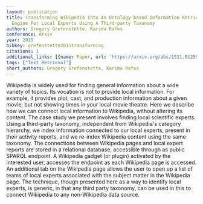 ```yaml
---
layout: publication
title: Transforming Wikipedia Into An Ontology-based Information Retrieval Search
  Engine For Local Experts Using A Third-party Taxonomy
authors: Gregory Grefenstette, Karima Rafes
conference: Arxiv
year: 2015
bibkey: grefenstette2015transforming
citations: 1
additional_links: [{name: Paper, url: 'https://arxiv.org/abs/1511.01259'}]
tags: ["Text Retrieval"]
short_authors: Gregory Grefenstette, Karima Rafes
---
```

Wikipedia is widely used for finding general information about a wide variety
of topics. Its vocation is not to provide local information. For example, it
provides plot, cast, and production information about a given movie, but not
showing times in your local movie theatre. Here we describe how we can connect
local information to Wikipedia, without altering its content. The case study we
present involves finding local scientific experts. Using a third-party
taxonomy, independent from Wikipedia's category hierarchy, we index information
connected to our local experts, present in their activity reports, and we
re-index Wikipedia content using the same taxonomy. The connections between
Wikipedia pages and local expert reports are stored in a relational database,
accessible through as public SPARQL endpoint. A Wikipedia gadget (or plugin)
activated by the interested user, accesses the endpoint as each Wikipedia page
is accessed. An additional tab on the Wikipedia page allows the user to open up
a list of teams of local experts associated with the subject matter in the
Wikipedia page. The technique, though presented here as a way to identify local
experts, is generic, in that any third party taxonomy, can be used in this to
connect Wikipedia to any non-Wikipedia data source.